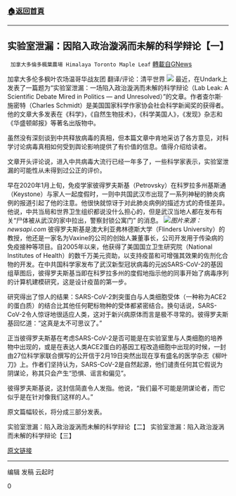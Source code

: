 ###  [:house:返回首頁](https://github.com/ourhimalayas/txt)
---

## 实验室泄漏：因陷入政治漩涡而未解的科学辩论【一】
` 加拿大多倫多楓葉農場 Himalaya Toronto Maple Leaf` [轉載自GNews](https://gnews.org/zh-hans/1067687/)

加拿大多伦多枫叶农场温哥华战友团
翻译/评论：清平世界
![]()![](https://gnews.org/wp-content/uploads/2021/03/gtv-2.jpg)
最近，在Undark上发表了一篇题为“实验室泄漏：一场陷入政治漩涡而未解的科学辩论（Lab Leak: A Scientific Debate Mired in Politics — and Unresolved）”的文章。作者查尔斯·施密特（Charles Schmidt）是美国国家科学作家协会社会科学新闻奖的获得者。他的文章大多发表在《科学》，《自然生物技术》，《科学美国人》，《发现》杂志和《华盛顿邮报》等著名出版物中。

虽然没有深刻谈到中共释放病毒的真相，但本篇文章中肯地采访了各方意见，对科学讨论病毒真相如何受到舆论影响提供了有价值的信息。值得介绍给读者。

文章开头评论说，进入中共病毒大流行已经一年多了，一些科学家表示，实验室泄漏的可能性从未得到过公正的评价。

早在2020年1月上旬，免疫学家彼得罗夫斯基（Petrovsky）在科罗拉多州基斯通（Keystone）与家人一起度假时，一则中共国武汉市出现了一系列神秘的肺炎病例的报道引起了他的注意。他很快就惊讶于对此肺炎病例的描述方式的奇怪差异。他说，中共当局和世界卫生组织都说没什么担心的，但是武汉当地人都在发布有关“尸体被从武汉的家中拉出，警察封锁公寓门” 的消息。
![]()![](https://gnews.org/wp-content/uploads/2021/04/newsapi.com_.jpg)*图片来源：newsapi.com*
彼得罗夫斯基是澳大利亚弗林德斯大学（Flinders University）的教授，他还是一家名为Vaxine的公司的创始人兼董事长，公司开发用于传染病的免疫接种等项目。自2005年以来，他获得了美国国立卫生研究院（National Institutes of Health）的数千万美元资助，以支持疫苗和可增强其效果的佐剂化合物的开发。在中共国科学家发布了武汉新型冠状病毒的元凶SARS-CoV-2的基因组草图后，彼得罗夫斯基当即在科罗拉多州的度假地指示他的同事开始了病毒序列的计算机建模研究，这是设计疫苗的第一步。

研究得出了惊人的结果：SARS-CoV-2刺突蛋白与人类细胞受体（一种称为ACE2的蛋白质）的结合比其他任何靶标物种的受体都紧密结合。换句话说，SARS-CoV-2令人惊讶地很适应人类，这对于新兴病原体而言是极不寻常的。彼得罗夫斯基回忆道：“这真是太不可思议了。”

正当彼得罗夫斯基在考虑SARS-CoV-2是否可能是在实验室里与人类细胞的培养物中出现的，或是在表达人类ACE2蛋白的基因工程改造细胞中出现的时候，一封由27位科学家联合撰写的公开信于2月19日突然出现在享有盛名的医学杂志《柳叶刀》上。作者们坚持认为，SARS-CoV-2是自然起源，他们谴责任何其它假说为阴谋论，称其只会产生“恐惧、谣言和偏见”。

彼得罗夫斯基说，这封信简直令人发指。他说，“我们最不可能是阴谋论者，而它似乎是在针对像我们这样的人。”

原文篇幅较长，将分成三部分发表。

实验室泄漏：陷入政治漩涡而未解的科学辩论【二】
实验室泄漏：陷入政治漩涡而未解的科学辩论【三】

[原文链接](https://undark.org/2021/03/17/lab-leak-science-lost-in-politics/)

* * *

编辑 发稿 云起时

0
